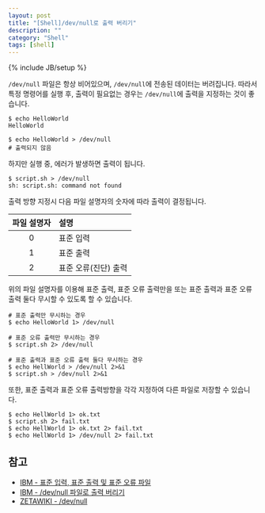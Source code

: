 ```yaml
---
layout: post
title: "[Shell]/dev/null로 출력 버리기"
description: ""
category: "Shell"
tags: [shell]
---
```

{% include JB/setup %}

`/dev/null` 파일은 항상 비어있으며, `/dev/null`에 전송된 데이터는 버려집니다. 따라서 특정 명령어를 실행 후, 출력이 필요없는 경우는 `/dev/null`에 출력을 지정하는 것이 좋습니다.

```
$ echo HelloWorld
HelloWorld

$ echo HelloWorld > /dev/null
# 출력되지 않음
```

하지만 실행 중, 에러가 발생하면 출력이 됩니다.

```
$ script.sh > /dev/null
sh: script.sh: command not found
```

출력 방향 지정시 다음 파일 설명자의 숫자에 따라 출력이 결정됩니다.

|    파일 설명자    |    설명   |
|:--------------:|:-------- |
| 0 | 표준 입력 |
| 1 | 표준 출력 |
| 2 | 표준 오류(진단) 출력 |

위의 파일 설명자를 이용해 표준 출력, 표준 오류 출력만을 또는 표준 출력과 표준 오류 출력 둘다 무시할 수 있도록 할 수 있습니다.

```
# 표준 출력만 무시하는 경우
$ echo HelloWorld 1> /dev/null

# 표준 오류 출력만 무시하는 경우
$ script.sh 2> /dev/null

# 표준 출력과 표준 오류 출력 둘다 무시하는 경우
$ echo HellWorld > /dev/null 2>&1
$ script.sh > /dev/null 2>&1
```

또한, 표준 출력과 표준 오류 출력방향을 각각 지정하여 다른 파일로 저장할 수 있습니다.

```
$ echo HellWorld 1> ok.txt
$ script.sh 2> fail.txt
$ echo HellWorld 1> ok.txt 2> fail.txt
$ echo HellWorld 1> /dev/null 2> fail.txt
```

## 참고
* [IBM - 표준 입력, 표준 출력 및 표준 오류 파일](https://www.ibm.com/support/knowledgecenter/ko/ssw_aix_71/com.ibm.aix.osdevice/standardinout.htm)
* [IBM - /dev/null 파일로 출력 버리기](https://www.ibm.com/support/knowledgecenter/ko/ssw_aix_71/com.ibm.aix.osdevice/discard_output_devnull.htm)
* [ZETAWIKI - /dev/null](https://zetawiki.com/wiki//dev/null)